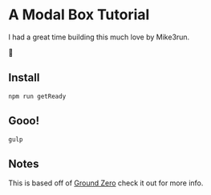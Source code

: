 # A Modal Box Tutorial
I had a great time building this much love by Mike3run.

💖

## Install

```
npm run getReady
```

## Gooo!
```
gulp
```

## Notes
This is based off of [Ground Zero](https://github.com/mike3run/ground-zero) check it out for more info.
